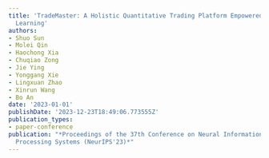 ```yaml
---
title: 'TradeMaster: A Holistic Quantitative Trading Platform Empowered by Reinforcement
  Learning'
authors:
- Shuo Sun
- Molei Qin
- Haochong Xia
- Chuqiao Zong
- Jie Ying
- Yonggang Xie
- Lingxuan Zhao
- Xinrun Wang
- Bo An
date: '2023-01-01'
publishDate: '2023-12-23T18:49:06.773555Z'
publication_types:
- paper-conference
publication: "*Proceedings of the 37th Conference on Neural Information
  Processing Systems (NeurIPS'23)*"
---
```

